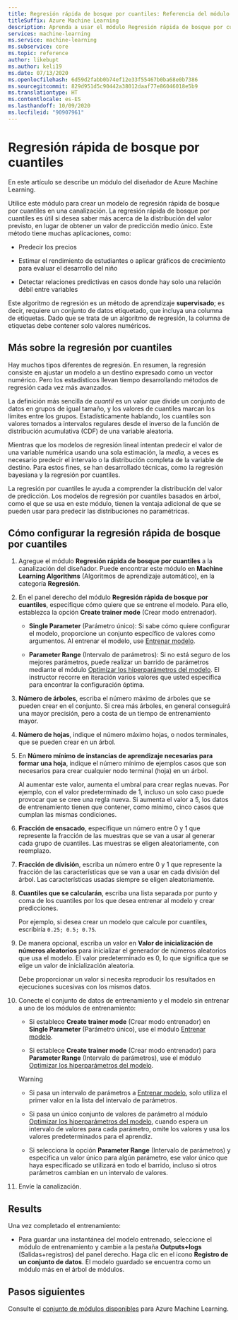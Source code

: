 ```yaml
---
title: Regresión rápida de bosque por cuantiles: Referencia del módulo
titleSuffix: Azure Machine Learning
description: Aprenda a usar el módulo Regresión rápida de bosque por cuantiles para crear un modelo de regresión que puede predecir valores para un número especificado de cuantiles.
services: machine-learning
ms.service: machine-learning
ms.subservice: core
ms.topic: reference
author: likebupt
ms.author: keli19
ms.date: 07/13/2020
ms.openlocfilehash: 6d59d2fabb0b74ef12e33f55467b0ba68e0b7386
ms.sourcegitcommit: 829d951d5c90442a38012daaf77e86046018e5b9
ms.translationtype: HT
ms.contentlocale: es-ES
ms.lasthandoff: 10/09/2020
ms.locfileid: "90907961"
---
```

# <a name="fast-forest-quantile-regression"></a>Regresión rápida de bosque por cuantiles

En este artículo se describe un módulo del diseñador de Azure Machine Learning.

Utilice este módulo para crear un modelo de regresión rápida de bosque por cuantiles en una canalización. La regresión rápida de bosque por cuantiles es útil si desea saber más acerca de la distribución del valor previsto, en lugar de obtener un valor de predicción medio único. Este método tiene muchas aplicaciones, como:  
  
- Predecir los precios  
  
- Estimar el rendimiento de estudiantes o aplicar gráficos de crecimiento para evaluar el desarrollo del niño  
  
- Detectar relaciones predictivas en casos donde hay solo una relación débil entre variables  
  
Este algoritmo de regresión es un método de aprendizaje **supervisado**; es decir, requiere un conjunto de datos etiquetado, que incluya una columna de etiquetas. Dado que se trata de un algoritmo de regresión, la columna de etiquetas debe contener solo valores numéricos.

## <a name="more-about-quantile-regression"></a>Más sobre la regresión por cuantiles

Hay muchos tipos diferentes de regresión. En resumen, la regresión consiste en ajustar un modelo a un destino expresado como un vector numérico. Pero los estadísticos llevan tiempo desarrollando métodos de regresión cada vez más avanzados.

La definición más sencilla de *cuantil* es un valor que divide un conjunto de datos en grupos de igual tamaño, y los valores de cuantiles marcan los límites entre los grupos. Estadísticamente hablando, los cuantiles son valores tomados a intervalos regulares desde el inverso de la función de distribución acumulativa (CDF) de una variable aleatoria.

Mientras que los modelos de regresión lineal intentan predecir el valor de una variable numérica usando una sola estimación, la *media*, a veces es necesario predecir el intervalo o la distribución completa de la variable de destino. Para estos fines, se han desarrollado técnicas, como la regresión bayesiana y la regresión por cuantiles.

La regresión por cuantiles le ayuda a comprender la distribución del valor de predicción. Los modelos de regresión por cuantiles basados en árbol, como el que se usa en este módulo, tienen la ventaja adicional de que se pueden usar para predecir las distribuciones no paramétricas.

  
## <a name="how-to-configure-fast-forest-quantile-regression"></a>Cómo configurar la regresión rápida de bosque por cuantiles

1. Agregue el módulo **Regresión rápida de bosque por cuantiles** a la canalización del diseñador. Puede encontrar este módulo en **Machine Learning Algorithms** (Algoritmos de aprendizaje automático), en la categoría **Regresión**.

2. En el panel derecho del módulo **Regresión rápida de bosque por cuantiles**, especifique cómo quiere que se entrene el modelo. Para ello, establezca la opción **Create trainer mode** (Crear modo entrenador).  
  
    - **Single Parameter** (Parámetro único): Si sabe cómo quiere configurar el modelo, proporcione un conjunto específico de valores como argumentos. Al entrenar el modelo, use [Entrenar modelo](train-model.md).
  
    - **Parameter Range** (Intervalo de parámetros): Si no está seguro de los mejores parámetros, puede realizar un barrido de parámetros mediante el módulo [Optimizar los hiperparámetros del modelo](tune-model-hyperparameters.md). El instructor recorre en iteración varios valores que usted especifica para encontrar la configuración óptima.

3. **Número de árboles**, escriba el número máximo de árboles que se pueden crear en el conjunto. Si crea más árboles, en general conseguirá una mayor precisión, pero a costa de un tiempo de entrenamiento mayor.  

4. **Número de hojas**, indique el número máximo hojas, o nodos terminales, que se pueden crear en un árbol.  

5. En **Número mínimo de instancias de aprendizaje necesarias para formar una hoja**, indique el número mínimo de ejemplos casos que son necesarios para crear cualquier nodo terminal (hoja) en un árbol.  
  
     Al aumentar este valor, aumenta el umbral para crear reglas nuevas. Por ejemplo, con el valor predeterminado de 1, incluso un solo caso puede provocar que se cree una regla nueva. Si aumenta el valor a 5, los datos de entrenamiento tienen que contener, como mínimo, cinco casos que cumplan las mismas condiciones.

6. **Fracción de ensacado**, especifique un número entre 0 y 1 que represente la fracción de las muestras que se van a usar al generar cada grupo de cuantiles. Las muestras se eligen aleatoriamente, con reemplazo.

7. **Fracción de división**, escriba un número entre 0 y 1 que represente la fracción de las características que se van a usar en cada división del árbol. Las características usadas siempre se eligen aleatoriamente.

8. **Cuantiles que se calcularán**, escriba una lista separada por punto y coma de los cuantiles por los que desea entrenar al modelo y crear predicciones.
  
     Por ejemplo, si desea crear un modelo que calcule por cuantiles, escribiría `0.25; 0.5; 0.75`.  

9. De manera opcional, escriba un valor en **Valor de inicialización de números aleatorios** para inicializar el generador de números aleatorios que usa el modelo.  El valor predeterminado es 0, lo que significa que se elige un valor de inicialización aleatoria.
  
     Debe proporcionar un valor si necesita reproducir los resultados en ejecuciones sucesivas con los mismos datos.  

10. Conecte el conjunto de datos de entrenamiento y el modelo sin entrenar a uno de los módulos de entrenamiento: 

    - Si establece **Create trainer mode** (Crear modo entrenador) en **Single Parameter** (Parámetro único), use el módulo [Entrenar modelo](train-model.md).

    - Si establece **Create trainer mode** (Crear modo entrenador) para **Parameter Range** (Intervalo de parámetros), use el módulo [Optimizar los hiperparámetros del modelo](tune-model-hyperparameters.md).

    > [!WARNING]
    > 
    > - Si pasa un intervalo de parámetros a [Entrenar modelo](train-model.md), solo utiliza el primer valor en la lista del intervalo de parámetros.
    > 
    > - Si pasa un único conjunto de valores de parámetro al módulo [Optimizar los hiperparámetros del modelo](tune-model-hyperparameters.md), cuando espera un intervalo de valores para cada parámetro, omite los valores y usa los valores predeterminados para el aprendiz.
    > 
    > - Si selecciona la opción **Parameter Range** (Intervalo de parámetros) y especifica un valor único para algún parámetro, ese valor único que haya especificado se utilizará en todo el barrido, incluso si otros parámetros cambian en un intervalo de valores.

11. Envíe la canalización.

## <a name="results"></a>Results

Una vez completado el entrenamiento:

+ Para guardar una instantánea del modelo entrenado, seleccione el módulo de entrenamiento y cambie a la pestaña **Outputs+logs** (Salidas+registros) del panel derecho. Haga clic en el icono **Registro de un conjunto de datos**.  El modelo guardado se encuentra como un módulo más en el árbol de módulos.

## <a name="next-steps"></a>Pasos siguientes

Consulte el [conjunto de módulos disponibles](module-reference.md) para Azure Machine Learning.
